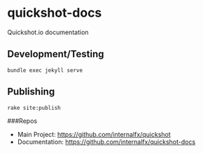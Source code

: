 # quickshot-docs
Quickshot.io documentation

## Development/Testing

`bundle exec jekyll serve`

## Publishing

`rake site:publish`

###Repos
- Main Project: https://github.com/internalfx/quickshot
- Documentation: https://github.com/internalfx/quickshot-docs
